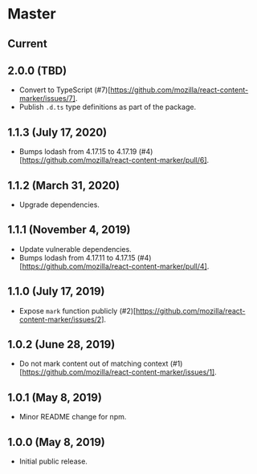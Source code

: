 # Master

## Current

## 2.0.0 (TBD)

- Convert to TypeScript (#7)[https://github.com/mozilla/react-content-marker/issues/7].
- Publish `.d.ts` type definitions as part of the package.

## 1.1.3 (July 17, 2020)

- Bumps lodash from 4.17.15 to 4.17.19 (#4)[https://github.com/mozilla/react-content-marker/pull/6].

## 1.1.2 (March 31, 2020)

- Upgrade dependencies.

## 1.1.1 (November 4, 2019)

- Update vulnerable dependencies.
- Bumps lodash from 4.17.11 to 4.17.15 (#4)[https://github.com/mozilla/react-content-marker/pull/4].

## 1.1.0 (July 17, 2019)

- Expose `mark` function publicly (#2)[https://github.com/mozilla/react-content-marker/issues/2].

## 1.0.2 (June 28, 2019)

- Do not mark content out of matching context (#1)[https://github.com/mozilla/react-content-marker/issues/1].

## 1.0.1 (May 8, 2019)

- Minor README change for npm.

## 1.0.0 (May 8, 2019)

- Initial public release.
